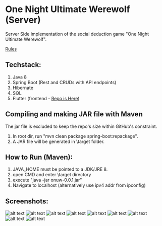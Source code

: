 # One Night Ultimate Werewolf (Server)

Server Side implementation of the social deduction game "One Night Ultimate Werewolf".

[Rules](https://www.fgbradleys.com/rules/rules2/OneNightUltimateWerewolf-rules.pdf)

## Techstack:

1. Java 8
2. Spring Boot (Rest and CRUDs with API endpoints)
3. Hibernate
4. SQL
5. Flutter (frontend - [Repo is Here](https://github.com/samliew94/onenightultimatewerewolf-client))

## Compiling and making JAR file with Maven
The jar file is excluded to keep the repo's size within GitHub's constraint.

1. In root dir, run "mvn clean package spring-boot:repackage".
2. A JAR file will be generated in \target folder.

## How to Run (Maven):
1. JAVA_HOME must be pointed to a JDK/JRE 8.
2. open CMD and enter \target directory
3. execute "java -jar onuw-0.0.1.jar"
4. Navigate to localhost (alternatively use ipv4 addr from ipconfig)

## Screenshots:
![alt text](screenshots/home.png "Home")
![alt text](screenshots/lobby.png "Lobby")
![alt text](screenshots/settings.png "Settings")
![alt text](screenshots/game1.png "game")
![alt text](screenshots/game2.png "game")
![alt text](screenshots/game3.png "game")
![alt text](screenshots/game4.png "game")
![alt text](screenshots/game5.png "game")
![alt text](screenshots/game6.png "game")

